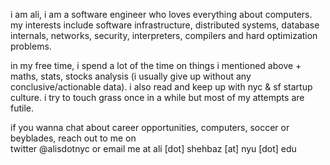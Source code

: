 i am ali, i am a software engineer who loves everything about computers. my interests include software infrastructure, distributed systems, database internals, networks, security, interpreters, compilers and hard optimization problems.

in my free time, i spend a lot of the time on things i mentioned above + maths, stats, stocks analysis (i usually give up without any conclusive/actionable data). i also read and keep up with nyc & sf startup culture. i try to touch grass once in a while but most of my attempts are futile.

if you wanna chat about career opportunities, computers, soccer or beyblades, reach out to me on </br>
twitter @alisdotnyc or email me at ali [dot] shehbaz [at] nyu [dot] edu